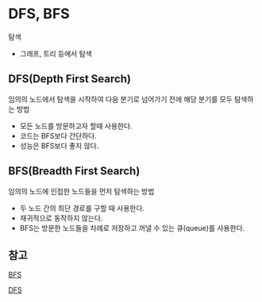# DFS, BFS

탐색

- 그래프, 트리 등에서 탐색

## DFS(Depth First Search)

임의의 노드에서 탐색을 시작하여 다음 분기로 넘어가기 전에 해당 분기를 모두 탐색하는 방법

- 모든 노드를 방문하고자 할때 사용한다.
- 코드는 BFS보다 간단하다.
- 성능은 BFS보다 좋지 않다.

## BFS(Breadth First Search)

임의의 노드에 인접한 노드들을 먼저 탐색하는 방법

- 두 노드 간의 최단 경로를 구할 때 사용한다.
- 재귀적으로 동작하지 않는다.
- BFS는 방문한 노드들을 차례로 저장하고 꺼낼 수 있는 큐(queue)를 사용한다.

## 참고

[BFS](https://gmlwjd9405.github.io/2018/08/15/algorithm-bfs.html)

[DFS](https://gmlwjd9405.github.io/2018/08/14/algorithm-dfs.html)